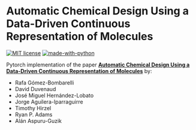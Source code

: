 # Automatic Chemical Design Using a Data-Driven Continuous Representation of Molecules  
[![MIT
license](https://img.shields.io/badge/License-MIT-blue.svg)](https://lbesson.mit-license.org/)
[![made-with-python](https://img.shields.io/badge/Made%20with-Python-1f425f.svg)](https://www.python.org/)

Pytorch implementation of the paper [**Automatic Chemical Design Using a
Data-Driven Continuous Representation of
Molecules**](https://pubs.acs.org/doi/10.1021/acscentsci.7b00572) by:
 * Rafa Gómez-Bombarelli
 * David Duvenaud
 * José Miguel Hernández-Lobato
 * Jorge Aguilera-Iparraguirre
 * Timothy Hirzel
 * Ryan P. Adams
 * Alán Aspuru-Guzik
